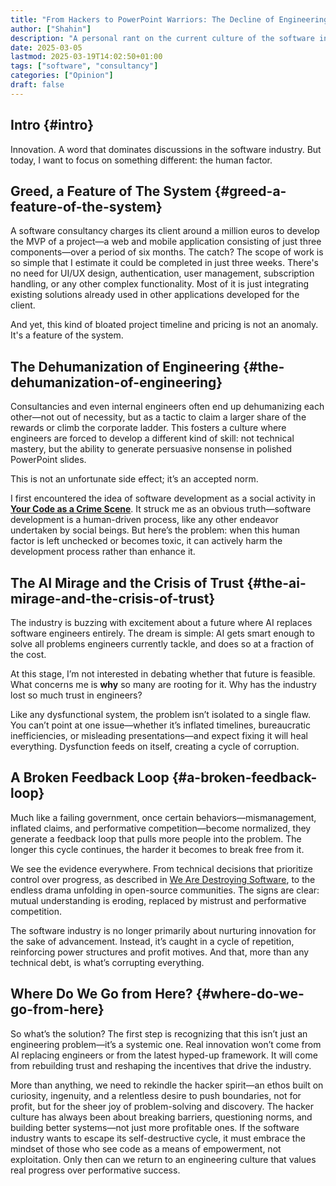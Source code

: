 ```yaml
---
title: "From Hackers to PowerPoint Warriors: The Decline of Engineering Culture"
author: ["Shahin"]
description: "A personal rant on the current culture of the software industry."
date: 2025-03-05
lastmod: 2025-03-19T14:02:50+01:00
tags: ["software", "consultancy"]
categories: ["Opinion"]
draft: false
---
```


## Intro {#intro}

Innovation. A word that dominates discussions in the software
industry. But today, I want to focus on something different: the human
factor.


## Greed, a Feature of The System {#greed-a-feature-of-the-system}

A software consultancy charges its client around a million euros to
develop the MVP of a project—a web and mobile application consisting
of just three components—over a period of six months. The catch? The
scope of work is so simple that I estimate it could be completed in
just three weeks. There's no need for UI/UX design, authentication,
user management, subscription handling, or any other complex
functionality. Most of it is just integrating existing solutions
already used in other applications developed for the client.

And yet, this kind of bloated project timeline and pricing is not an
anomaly. It's a feature of the system.


## The Dehumanization of Engineering {#the-dehumanization-of-engineering}

Consultancies and even internal engineers often end up dehumanizing
each other—not out of necessity, but as a tactic to claim a larger
share of the rewards or climb the corporate ladder. This fosters a
culture where engineers are forced to develop a different kind of
skill: not technical mastery, but the ability to generate persuasive
nonsense in polished PowerPoint slides.

This is not an unfortunate side effect; it’s an accepted norm.

I first encountered the idea of software development as a social
activity in **[Your Code as a Crime Scene](https://pragprog.com/titles/atcrime2/your-code-as-a-crime-scene-second-edition/)**. It struck me as an obvious
truth—software development is a human-driven process, like any other
endeavor undertaken by social beings. But here’s the problem: when
this human factor is left unchecked or becomes toxic, it can actively
harm the development process rather than enhance it.


## The AI Mirage and the Crisis of Trust {#the-ai-mirage-and-the-crisis-of-trust}

The industry is buzzing with excitement about a future where AI
replaces software engineers entirely. The dream is simple: AI gets
smart enough to solve all problems engineers currently tackle, and
does so at a fraction of the cost.

At this stage, I’m not interested in debating whether that future is
feasible. What concerns me is **why** so many are rooting for it. Why has
the industry lost so much trust in engineers?

Like any dysfunctional system, the problem isn’t isolated to a single
flaw. You can’t point at one issue—whether it’s inflated timelines,
bureaucratic inefficiencies, or misleading presentations—and expect
fixing it will heal everything. Dysfunction feeds on itself, creating
a cycle of corruption.


## A Broken Feedback Loop {#a-broken-feedback-loop}

Much like a failing government, once certain behaviors—mismanagement,
inflated claims, and performative competition—become normalized, they
generate a feedback loop that pulls more people into the problem. The
longer this cycle continues, the harder it becomes to break free from
it.

We see the evidence everywhere. From technical decisions that
prioritize control over progress, as described in [We Are Destroying
Software](https://antirez.com/news/145), to the endless drama unfolding in open-source
communities. The signs are clear: mutual understanding is eroding,
replaced by mistrust and performative competition.

The software industry is no longer primarily about nurturing
innovation for the sake of advancement. Instead, it’s caught in a
cycle of repetition, reinforcing power structures and profit
motives. And that, more than any technical debt, is what’s corrupting
everything.


## Where Do We Go from Here? {#where-do-we-go-from-here}

So what’s the solution? The first step is recognizing that this isn’t
just an engineering problem—it’s a systemic one. Real innovation won’t
come from AI replacing engineers or from the latest hyped-up
framework. It will come from rebuilding trust and reshaping the
incentives that drive the industry.

More than anything, we need to rekindle the hacker spirit—an ethos
built on curiosity, ingenuity, and a relentless desire to push
boundaries, not for profit, but for the sheer joy of problem-solving
and discovery. The hacker culture has always been about breaking
barriers, questioning norms, and building better systems—not just more
profitable ones. If the software industry wants to escape its
self-destructive cycle, it must embrace the mindset of those who see
code as a means of empowerment, not exploitation. Only then can we
return to an engineering culture that values real progress over
performative success.
